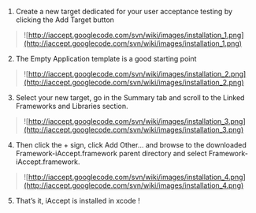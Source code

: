 1.	Create a new target dedicated for your user acceptance testing by clicking the Add Target button

> ![http://iaccept.googlecode.com/svn/wiki/images/installation_1.png](http://iaccept.googlecode.com/svn/wiki/images/installation_1.png)

2.	The Empty Application template is a good starting point

> ![http://iaccept.googlecode.com/svn/wiki/images/installation_2.png](http://iaccept.googlecode.com/svn/wiki/images/installation_2.png)

3. Select your new target, go in the Summary tab and scroll to the Linked Frameworks and Libraries section.

> ![http://iaccept.googlecode.com/svn/wiki/images/installation_3.png](http://iaccept.googlecode.com/svn/wiki/images/installation_3.png)

4.	Then click the + sign, click Add Other… and browse to the downloaded Framework-iAccept.framework parent directory and select Framework-iAccept.framework.

> ![http://iaccept.googlecode.com/svn/wiki/images/installation_4.png](http://iaccept.googlecode.com/svn/wiki/images/installation_4.png)

5. That’s it, iAccept is installed in xcode !